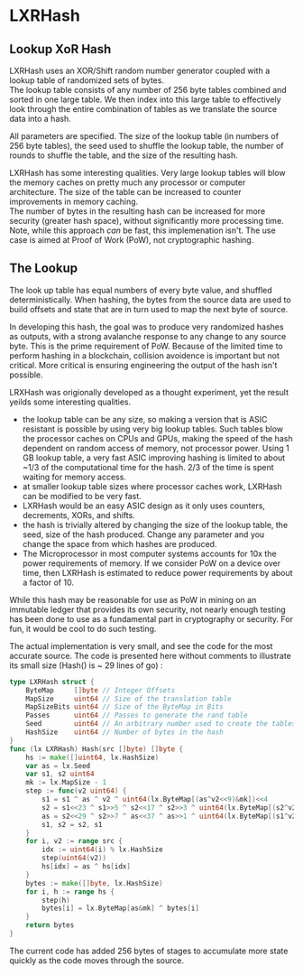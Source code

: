 # LXRHash
Lookup XoR Hash
---------
LXRHash uses an XOR/Shift random number generator coupled with a lookup table of randomized sets of bytes.  
The lookup table consists of any number of 256 byte tables combined and sorted in one large table.  We 
then index into this large table to effectively look through the entire combination of tables as we 
translate the source data into a hash.

All parameters are specified.  The size of the lookup table (in numbers of 256 byte tables), the seed used to shuffle
the lookup table, the number of rounds to shuffle the table, and the size of the resulting hash.

LXRHash has some interesting qualities.  Very large lookup tables will blow the memory caches on pretty much any 
processor or computer architecture. The size of the table can be increased to counter improvements in memory caching.  
The number of bytes in the resulting hash can be increased for more security (greater hash space), without significantly
more processing time.  Note, while this approach *can* be fast, this implemenation isn't.  The use case 
is aimed at Proof of Work (PoW), not cryptographic hashing.
  
The Lookup 
-------
The look up table has equal numbers of every byte value, and shuffled deterministically.  When hashing, the bytes 
from the source data are used to build offsets and state that are in turn used to map the next byte of source.

In developing this hash, the goal was to produce very randomized hashes as outputs, with a strong avalanche response to 
any change to any source byte.  This is the prime requirement of PoW.  Because of the limited time to perform hashing
in a blockchain, collision avoidence is important but not critical.  More critical is ensuring engineering the output 
of the hash isn't possible.

LRXHash was origionally developed as a thought experiment, yet the result yeilds some interesting qualities.

* the lookup table can be any size, so making a version that is ASIC resistant is possible by using very big lookup tables.  Such tables blow the processor caches on CPUs and GPUs, making the speed of the hash dependent on random access of memory, not processor power.  Using 1 GB lookup table, a very fast ASIC improving hashing is limited to about ~1/3 of the computational time for the hash.  2/3 of the time is spent waiting for memory access.  
* at smaller lookup table sizes where processor caches work, LXRHash can be modified to be very fast.
* LXRHash would be an easy ASIC design as it only uses counters, decrements, XORs, and shifts. 
* the hash is trivially altered by changing the size of the lookup table, the seed, size of the hash produced. Change any parameter and you change the space from which hashes are produced.
* The Microprocessor in most computer systems accounts for 10x the power requirements of memory.  If we consider PoW on a device over time, then LXRHash is estimated to reduce power requirements by about a factor of 10.

While this hash may be reasonable for use as PoW in mining on an immutable ledger that provides its own security, 
not nearly enough testing has been done to use as a fundamental part in cryptography or security.  For fun, it 
would be cool to do such testing.

The actual implementation is very small, and see the code for the most accurate source. The code is presented here without comments to illustrate its small size (Hash() is ~ 29 lines of go) :
```go
type LXRHash struct {
	ByteMap     []byte // Integer Offsets
	MapSize     uint64 // Size of the translation table
	MapSizeBits uint64 // Size of the ByteMap in Bits
	Passes      uint64 // Passes to generate the rand table
	Seed        uint64 // An arbitrary number used to create the tables.
	HashSize    uint64 // Number of bytes in the hash
}
func (lx LXRHash) Hash(src []byte) []byte {
	hs := make([]uint64, lx.HashSize) 
	var as = lx.Seed
	var s1, s2 uint64
	mk := lx.MapSize - 1
	step := func(v2 uint64) {
		s1 = s1 ^ as ^ v2 ^ uint64(lx.ByteMap[(as^v2<<9)&mk])<<4
		s2 = s1<<23 ^ s1>>5 ^ s2<<17 ^ s2>>3 ^ uint64(lx.ByteMap[(s2^v2<<9)&mk])<<11
		as = s2<<29 ^ s2>>7 ^ as<<37 ^ as>>1 ^ uint64(lx.ByteMap[(s1^v2<<9)&mk])<<13
		s1, s2 = s2, s1
	}
	for i, v2 := range src {
		idx := uint64(i) % lx.HashSize
		step(uint64(v2))
		hs[idx] = as ^ hs[idx]
	}
	bytes := make([]byte, lx.HashSize)
	for i, h := range hs {
		step(h)
		bytes[i] = lx.ByteMap[as&mk] ^ bytes[i]
	}
	return bytes
}
```

The current code has added 256 bytes of stages to accumulate more state quickly as the code moves through the source.  
